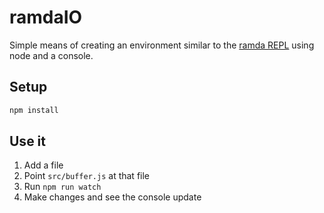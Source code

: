# ramdaIO

Simple means of creating an environment similar to the [ramda REPL] using node
and a console.

## Setup

```bash
npm install
```

## Use it

1. Add a file
2. Point `src/buffer.js` at that file
3. Run `npm run watch`
4. Make changes and see the console update

  [ramda REPL]: https://ramdajs.com/repl/

